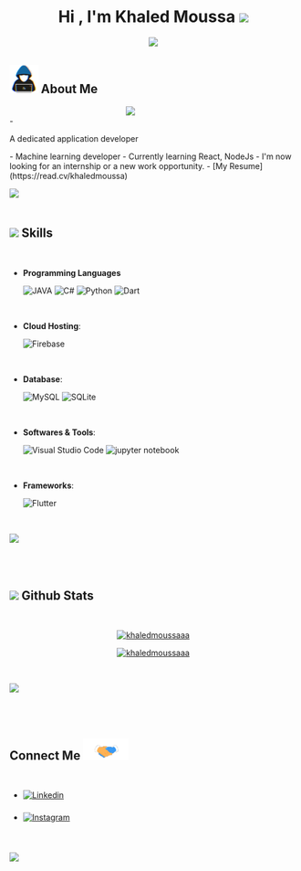 

<h1 align="center"> <b> Hi , I'm Khaled Moussa </b> <img src="https://media.giphy.com/media/hvRJCLFzcasrR4ia7z/giphy.gif" width="35"> </h1>

<p align="center">
  <a 
     href="https://github.com/DenverCoder1/readme-typing-svg"><img src="https://readme-typing-svg.herokuapp.com?font=Time+New+Roman&color=cyan&size=25&center=true&vCenter=true&width=600&height=100&lines=Hello+Everyone;">   </a>
</p>



## <picture><img src = "https://github.com/0xAbdulKhalid/0xAbdulKhalid/raw/main/assets/mdImages/about_me.gif" width = 50px></picture> **About Me**	
<picture> <img align= "right" src="https://media.giphy.com/media/qgQUggAC3Pfv687qPC/giphy.gif" width = 300px> </picture>


<br>
- <p>A dedicated application developer</p>
- Machine learning developer
- Currently learning React, NodeJs
- I'm now looking for an internship or a new work opportunity.
- [My Resume](https://read.cv/khaledmoussa)

<br>

<img src="https://user-images.githubusercontent.com/73097560/115834477-dbab4500-a447-11eb-908a-139a6edaec5c.gif"><br><br>
## <img src="https://media2.giphy.com/media/QssGEmpkyEOhBCb7e1/giphy.gif?cid=ecf05e47a0n3gi1bfqntqmob8g9aid1oyj2wr3ds3mg700bl&rid=giphy.gif" width ="25"><b> Skills</b>

<br>

<p align="center">

- **Programming Languages**
    
    ![JAVA](https://img.shields.io/badge/java-%23ED8B00.svg?&style=for-the-badge&logo=java&logoColor=white)
    ![C#](https://img.shields.io/badge/c%20-%2300599C.svg?&style=for-the-badge&logo=c&logoColor=white)
    ![Python](https://img.shields.io/badge/Python%20-%2314354C.svg?style=for-the-badge&logo=python&logoColor=white)
    ![Dart](https://img.shields.io/badge/dart-%230175C2.svg?&style=for-the-badge&logo=dart&logoColor=white)

<br>

- **Cloud Hosting**:

    ![Firebase](https://img.shields.io/badge/firebase%20-%23039BE5.svg?&style=for-the-badge&logo=firebase)
    
<br>
  
- **Database**:
  
    ![MySQL](https://img.shields.io/badge/mysql-%2300f.svg?&style=for-the-badge&logo=mysql&logoColor=white)
    ![SQLite](https://img.shields.io/badge/sqlite-%2307405e.svg?&style=for-the-badge&logo=sqlite&logoColor=white)
    
<br>

- **Softwares & Tools**:
  
    ![Visual Studio Code](https://img.shields.io/badge/Visual%20Studio%20Code-0078d7.svg?style=for-the-badge&logo=visual-studio-code&logoColor=white)
    ![jupyter notebook](https://img.shields.io/badge/Jupyter%20-%23F37626.svg?&style=for-the-badge&logo=Jupyter&logoColor=white)


<br>

- **Frameworks**:

    ![Flutter](https://img.shields.io/badge/Flutter%20-%2302569B.svg?&style=for-the-badge&logo=Flutter&logoColor=white)


</p>

<br>

<img src="https://user-images.githubusercontent.com/73097560/115834477-dbab4500-a447-11eb-908a-139a6edaec5c.gif"><br><br>

<br>

## <img src="https://media.giphy.com/media/iY8CRBdQXODJSCERIr/giphy.gif" width="35"><b> Github Stats </b>

<br>

<div align="center">

<a href="https://github.com/0xabdulkhalid/">
	
  <img src="https://github-readme-stats.vercel.app/api?username=khaledmoussaaa&show_icons=true&line_height=20&title_color=7A7ADB&icon_color=2234AE&text_color=D3D3D3&bg_color=0,000000,130F40" width="450"
       alt="khaledmoussaaa"/>
	
  <img src="https://github-readme-stats.vercel.app/api/top-langs?username=khaledmoussaaa&show_icons=true&line_height=20&title_color=7A7ADB&icon_color=2234AE&text_color=D3D3D3&bg_color=0,000000,130F40" width="450"
       alt="khaledmoussaaa"/>
</a>
</div>

<br>

<img src="https://user-images.githubusercontent.com/73097560/115834477-dbab4500-a447-11eb-908a-139a6edaec5c.gif"><br><br>

<br>


## <b> Connect Me </b><img src="https://github.com/0xAbdulKhalid/0xAbdulKhalid/raw/main/assets/mdImages/handshake.gif" width ="80">
<br>
<div align='left'>

<ul>

<li>
<a href="https://www.linkedin.com/in/khaled-moussa-95375b276" target="_blank">
<img src="https://img.shields.io/badge/linkedin:  Khaled Moussa-%2300acee.svg?color=405DE6&style=for-the-badge&logo=linkedin&logoColor=white" alt=Linkedin style="margin-bottom: 5px;"/>
</a>
</li>

<br>

<li>
<a href="https://instagram.com/khalidmoussaa?igshid=NTc4MTIwNjQ2YQ==" target="_blank">
<img src="https://img.shields.io/badge/instagram:  KhalidMoussaa-%2300acee.svg?&style=for-the-badge&logo=Instagram&logoColor=white" alt=Instagram style="margin-bottom: 5px;"/>
</a>
</li>

<br>	
	
</ul>
</div>

<br>
<img src="https://user-images.githubusercontent.com/73097560/115834477-dbab4500-a447-11eb-908a-139a6edaec5c.gif">
<br>

<div align='center'>

</div>
